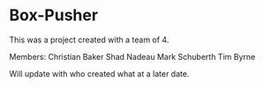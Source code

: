# Box-Pusher

This was a project created with a team of 4.

Members:
Christian Baker
Shad Nadeau
Mark Schuberth
Tim Byrne

Will update with who created what at a later date.

